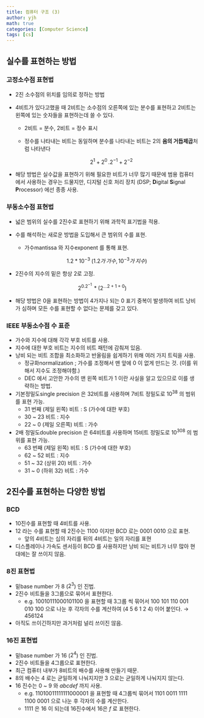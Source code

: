 ```yaml
---
title: 컴퓨터 구조 (3)
author: yjh
math: true
categories: [Computer Science]
tags: [cs]
---
```


## 실수를 표현하는 방법

### 고정소수점 표현법

- 2진 소수점의 위치를 임의로 정하는 방법
- 4비트가 있다고했을 때 2비트는 소수점의 오른쪽에 있는 분수를 표현하고 2비트는 왼쪽에 있는 숫자들을 표현하는데 쓸 수 있다.
    - 2비트 = 분수, 2비트 = 정수 표시
    - 정수를 나타내는 비트는 동일하며 분수를 나타내는 비트는 2의 **음의 거듭제곱**처럼 나타낸다
        
        $$
        2^1 + 2^0 \, . 2^{-1} + 2^{-2}
        $$
        
- 해당 방법은 실수값을 표현하기 위해 필요한 비트가 너무 많기 때문에 범용 컴퓨터에서 사용하는 경우는 드물지만, 디지털 신호 처리 장치 (DSP; **D**igital **S**ignal **P**rocessor) 에선 종종 사용.

### 부동소수점 표현법

- 넓은 범위의 실수를 2진수로 표현하기 위해 과학적 표기법을 적용.
- 수를 해석하는 새로운 방법을 도입해서 큰 범위의 수를 표현.
    - 가수mantissa 와 지수exponent 를 통해 표현.
    
    $$
    1.2 * 10^{-3} \; (1.2가 \, 가수,\, 10^{-3}가 \, 지수)
    $$
    
- 2진수의 지수의 밑은 항상 2로 고정.

$$
2^0.2^{-1}\,* (2^{...2+1+0})
$$

- 해당 방법은 0을 표현하는 방법이 4가지나 되는 0 표기 중복이 발생하여 비트 낭비가 심하며 모든 수를 표현할 수 없다는 문제를 갖고 있다.

### IEEE 부동소수점 수 표준

- 가수와 지수에 대해 각각 부호 비트를 사용.
- 지수에 대한 부호 비트는 지수의 비트 패턴에 감춰져 있음.
- 낭비 되는 비트 조합을 최소화하고 반올림을 쉽게하기 위해 여러 가지 트릭을 사용.
    - 정규화normalization ; 가수를 조정해서 맨 앞에 0 이 없게 만드는 것. (이를 위해서 지수도 조정해야함.)
    - DEC 에서 고안한 가수의 맨 왼쪽 비트가 1 이란 사실을 알고 있으므로 이를 생략하는 방법.
- 기본정밀도single precision 은 32비트를 사용하며 7비트 정밀도로 $10^{38}$ 의 범위를 표현 가능.
    - 31 번째 (제일 왼쪽) 비트 : S (가수에 대한 부호)
    - 30 ~ 23 비트 : 지수
    - 22 ~ 0 (제일 오른쪽) 비트 : 가수
- 2배 정밀도double precision 은 64비트를 사용하며 15비트 정밀도로 $10^{308}$ 의 범위를 표현 가능.
    - 63 번째 (제일 왼쪽) 비트 : S (가수에 대한 부호)
    - 62 ~ 52 비트 : 지수
    - 51 ~ 32 (상위 20) 비트 : 가수
    - 31 ~ 0 (하위 32) 비트 : 가수

## 2진수를 표현하는 다양한 방법

### BCD

- 10진수를 표현할 때 4비트를 사용.
- 12 라는 수를 표현할 때 2진수는 $1100$ 이지만 BCD 로는 $0001$ $0010$ 으로 표현.
    - 앞의 4비트는 십의 자리를 뒤의 4비트는 일의 자리를 표현
- 디스플레이나 가속도 센서등이 BCD 를 사용하지만 낭비 되는 비트가 너무 많아 현대에는 잘 쓰이지 않음.

### 8진 표현법

- 밑base number 가 8 ($2^3$) 인 진법.
- 2진수 비트들을 3그룹으로 묶어서 표현한다.
    - e.g. $10010111000101100$ 을 표현할 때 3그룹 씩 묶어서 $100$ $101$ $110$ $001$ $010$ $100$ 으로 나눈 후 각자의 수를 계산하여 (4 5 6 1 2 4) 이어 붙인다. → $456124$
- 아직도 쓰이긴하지만 과거처럼 널리 쓰이진 않음.

### 16진 표현법

- 밑base number 가 16 ($2^4$) 인 진법.
- 2진수 비트들을 4그룹으로 표현한다.
- 최근 컴퓨터 내부가 8비트의 배수를 사용해 만들기 때문.
- 8의 배수는 4 로는 균일하게 나눠지지만 3 으로는 균일하게 나눠지지 않는다.
- 16 진수는 0 ~ 9 와 $abcdef$ 까지 사용.
    - e.g. $11010011111111000001$ 을 표현할 때 4그룹씩 묶어서 $1101$ $0011$ $1111$ $1100$ $0001$ 으로 나눈 후 각자의 수를 계산한다.
    - $1111$ 은 16 이 되는데 16진수에서 16은 $f$ 로 표현한다.
